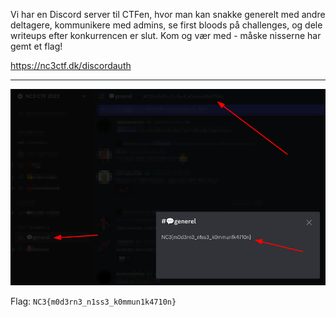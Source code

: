 Vi har en Discord server til CTFen, hvor man kan snakke generelt med andre deltagere, kommunikere med admins, se first bloods på challenges, og dele writeups efter konkurrencen er slut. Kom og vær med - måske nisserne har gemt et flag!

https://nc3ctf.dk/discordauth

---

![Screenshot af NC3 CTF 2023 Discord](screenshot.png "Screenshot af NC3 CTF 2023 Discord")

Flag: `NC3{m0d3rn3_n1ss3_k0mmun1k4710n}`